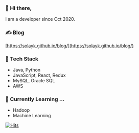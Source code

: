 ### 👋 Hi there,

I am a developer since Oct 2020.

### ✍️ Blog

[https://solayk.github.io/blog/](https://solayk.github.io/blog/)

### 🚀 Tech Stack

- Java, Python
- JavaScript, React, Redux
- MySQL, Oracle SQL
- AWS

### 🌱 Currently Learning ...

- Hadoop
- Machine Learning



[![Hits](https://hits.seeyoufarm.com/api/count/incr/badge.svg?url=https%3A%2F%2Fgithub.com%2Fsolayk&count_bg=%230D94FB&title_bg=%23555555&icon=&icon_color=%23E7E7E7&title=hits&edge_flat=false)](https://hits.seeyoufarm.com)





<!--
✨ _special_ ✨

- 🔭 I’m currently working on ...
- 🌱 I’m currently learning ...
- 👯 I’m looking to collaborate on ...
- 🤔 I’m looking for help with ...
- 💬 Ask me about ...
- 📫 How to reach me: ...
- 😄 Pronouns: ...
- ⚡ Fun fact: ...
-->
